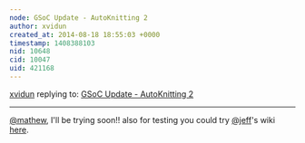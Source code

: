 ```yaml
---
node: GSoC Update - AutoKnitting 2
author: xvidun
created_at: 2014-08-18 18:55:03 +0000
timestamp: 1408388103
nid: 10648
cid: 10047
uid: 421168
---
```




[xvidun](../profile/xvidun) replying to: [GSoC Update - AutoKnitting 2](../notes/xvidun/07-03-2014/gsoc-update-autoknitting-2)

----
[@mathew](/profile/mathew), I'll be trying soon!! also for testing you could try [@jeff](/profile/jeff)'s wiki [here](http://publiclab.org/wiki/mapknitter-auto-placement).